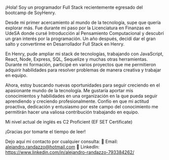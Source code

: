 ¡Hola! Soy un programador Full Stack recientemente egresado del bootcamp de SoyHenry.

Desde mi primer acercamiento al mundo de la tecnología, supe que quería explorar más. Fue durante mi paso por la Licenciatura en Finanzas en UdeSA donde cursé Introducción al Pensamiento Computacional y descubrí un gran interés por la programación. Un año después, decidí dar el gran salto y convertirme en Desarrollador Full Stack en Henry.

En Henry, pude ampliar mi stack de tecnologías, trabajando con JavaScript, React, Node, Express, SQL, Sequelize y muchas otras herramientas. Durante mi formación, participé en varios proyectos que me permitieron adquirir habilidades para resolver problemas de manera creativa y trabajar en equipo.

Ahora, estoy buscando nuevas oportunidades para seguir creciendo en el apasionante mundo de la tecnología. Me gustaría aportar mis conocimientos y habilidades en una organización en la que pueda seguir aprendiendo y creciendo profesionalmente. Confío en que mi actitud proactiva, dedicación y entusiasmo por este campo del conocimiento me permitirán hacer una valiosa contribución trabajando en equipo.

Mi nivel actual de inglés es C2 Proficient (EF SET Certificate)

¡Gracias por tomarte el tiempo de leer!

Dejo aquí mi contacto por cualquier consulta: 
🔗 Email: alejandro.randazzo@hotmail.com
🔗 LinkedIn: https://www.linkedin.com/in/alejandro-randazzo-793384262/

